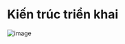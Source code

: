 # Kiến trúc triển khai
![image](https://github.com/Quanghuy99/ChatGPT_RAG/assets/30777550/ea90b883-69b6-4b53-9e44-402a53feddb3)

# 

